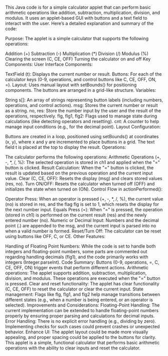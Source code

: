 This Java code is for a simple calculator applet that can perform basic arithmetic operations like addition, subtraction, multiplication, division, and modulus. It uses an applet-based GUI with buttons and a text field to interact with the user. Here’s a detailed explanation and summary of the code:

Purpose:
The applet is a simple calculator that supports the following operations:

Addition (+)
Subtraction (-)
Multiplication (*)
Division (/)
Modulus (%)
Clearing the screen (C, CE, OFF)
Turning the calculator on and off
Key Components:
User Interface Components:

TextField (t): Displays the current number or result.
Buttons: For each of the calculator keys (0-9, operations, and control buttons like C, CE, OFF, ON, =).
Layout: Uses manual layout with setBounds() for positioning components. The buttons are arranged in a grid-like structure.
Variables:

String s[]: An array of strings representing button labels (including numbers, operations, and control actions).
msg: Stores the current number or result as a string.
no, res: Store the number input by the user and the result of the operations, respectively.
flg, flg1, flg2: Flags used to manage state during calculations (like detecting operators and resetting).
cnt: A counter to help manage input conditions (e.g., for the decimal point).
Layout Configuration:

Buttons are created in a loop, positioned using setBounds() at coordinates (x, y), where x and y are incremented to place buttons in a grid.
The text field t is placed at the top to display the result.
Operations:

The calculator performs the following operations:
Arithmetic Operations (+, -, *, /, %): The selected operation is stored in ch1 and applied when the "=" button is clicked.
Result Calculation: When the "=" button is clicked, the result is updated based on the previous operation and the current input value.
Clear (C, CE, OFF): Resets the display (msg) and clears stored values (res, no).
Turn ON/OFF: Resets the calculator when turned off (OFF) and initializes the state when turned on (ON).
Control Flow in actionPerformed():

Operator Press: When an operator is pressed (+, -, *, /, %), the current value (no) is stored in res, and the flag flg is set to 1, which resets the display for the next number input.
Equals Press (=): When "=" is pressed, the operation (stored in ch1) is performed on the current result (res) and the newly entered number (no).
Numeric or Decimal Input: Numbers and the decimal point (.) are appended to the msg, and the current input is parsed into no when a valid number is formed.
Reset/Turn Off: The calculator can be reset using buttons like OFF, C, or CE.
Other Features:

Handling of Floating Point Numbers: While the code is set to handle both integers and floating-point numbers, some parts are commented out regarding handling decimals (flg1), and the code primarily works with integers (Integer.parseInt).
Code Summary:
Buttons (0-9, operations, =, C, CE, OFF, ON) trigger events that perform different actions.
Arithmetic operations: The applet supports addition, subtraction, multiplication, division, and modulus. These operations are executed when the "=" button is pressed.
Clear and reset functionality: The applet has clear functionality (C, CE, OFF) to reset the calculator or clear the current input.
State management: Flags like flg, flg1, and flg2 help manage transitions between different states (e.g., when a number is being entered, or an operator is selected).
Improvements and Considerations:
Floating-Point Handling: The current implementation can be extended to handle floating-point numbers properly by ensuring proper parsing and calculations for decimal inputs.
Error Handling: There is no explicit error handling (e.g., dividing by zero). Implementing checks for such cases could prevent crashes or unexpected behavior.
Enhance UI: The applet layout could be made more visually appealing, and proper spacing could be applied to the buttons for clarity.
This applet is a simple, functional calculator that performs basic arithmetic operations with the ability to clear inputs and reset the calculator.
